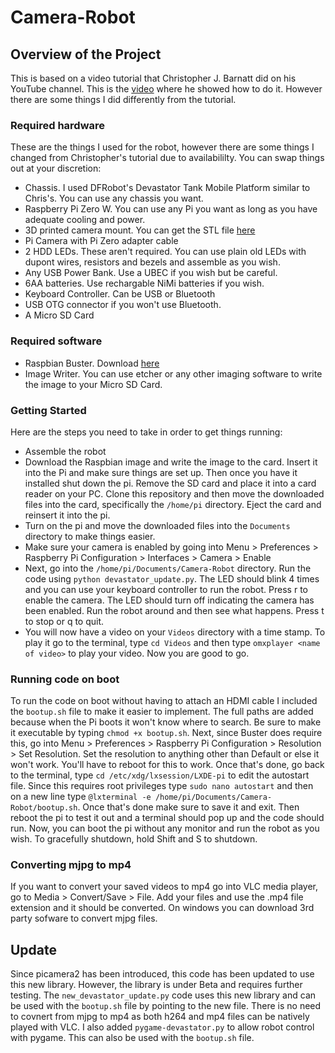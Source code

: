 # Camera-Robot

## Overview of the Project

This is based on a video tutorial that Christopher J. Barnatt did on his YouTube channel. This is the [video](https://www.youtube.com/watch?v=pK0XvjiP2qk&t=24s) where he showed how to do it. However there are some things I did differently from the tutorial. 

### Required hardware

These are the things I used for the robot, however there are some things I changed from Christopher's tutorial due to availabililty. You can swap things out at your discretion:

* Chassis. I used DFRobot's Devastator Tank Mobile Platform similar to Chris's. You can use any chassis you want.
* Raspberry Pi Zero W. You can use any Pi you want as long as you have adequate cooling and power.
* 3D printed camera mount. You can get the STL file [here](https://www.youtube.com/redirect?redir_token=fj1ZqILzr4zLJ4-KnCQUHMVyDjd8MTU4NDA1NzQ0MkAxNTgzOTcxMDQy&q=https%3A%2F%2Fwww.tinkercad.com%2Fthings%2Fhn6jajTg5Sv-pidevcammount&event=video_description&v=pK0XvjiP2qk)
* Pi Camera with Pi Zero adapter cable
* 2 HDD LEDs. These aren't required. You can use plain old LEDs with dupont wires, resistors and bezels and assemble as you wish.
* Any USB Power Bank. Use a UBEC if you wish but be careful.
* 6AA batteries. Use rechargable NiMi batteries if you wish.
* Keyboard Controller. Can be USB or Bluetooth
* USB OTG connector if you won't use Bluetooth.
* A Micro SD Card

### Required software

* Raspbian Buster. Download [here](https://www.raspberrypi.org/downloads/raspbian/)
* Image Writer. You can use etcher or any other imaging software to write the image to your Micro SD Card.

### Getting Started

Here are the steps you need to take in order to get things running:

* Assemble the robot
* Download the Raspbian image and write the image to the card. Insert it into the Pi and make sure things are set up. Then once you have it installed shut down the pi. Remove the SD card and place it into a card reader on your PC. Clone this repository and then move the downloaded files into the card, specifically the `/home/pi` directory. Eject the card and reinsert it into the pi.
* Turn on the pi and move the downloaded files into the `Documents` directory to make things easier. 
* Make sure your camera is enabled by going into Menu > Preferences > Raspberry Pi Configuration > Interfaces > Camera > Enable
* Next, go into the `/home/pi/Documents/Camera-Robot` directory. Run the code using `python devastator_update.py`. The LED should blink 4 times and you can use your keyboard controller to run the robot. Press r to enable the camera. The LED should turn off indicating the camera has been enabled. Run the robot around and then see what happens. Press t to stop or q to quit.
* You will now have a video on your `Videos` directory with a time stamp. To play it go to the terminal, type `cd Videos` and then type `omxplayer <name of video>` to play your video. Now you are good to go.

### Running code on boot

To run the code on boot without having to attach an HDMI cable I included the `bootup.sh` file to make it easier to implement. The full paths are added because when the Pi boots it won't know where to search. Be sure to make it executable by typing `chmod +x bootup.sh`. Next, since Buster does require this, go into Menu > Preferences > Raspberry Pi Configuration > Resolution > Set Resolution. Set the resolution to anything other than Default or else it won't work. You'll have to reboot for this to work. Once that's done, go back to the terminal, type `cd /etc/xdg/lxsession/LXDE-pi` to edit the autostart file. Since this requires root privileges type `sudo nano autostart` and then on a new line type `@lxterminal -e /home/pi/Documents/Camera-Robot/bootup.sh`. Once that's done make sure to save it and exit. Then reboot the pi to test it out and a terminal should pop up and the code should run. Now, you can boot the pi without any monitor and run the robot as you wish. To gracefully shutdown, hold Shift and S to shutdown. 

### Converting mjpg to mp4

If you want to convert your saved videos to mp4 go into VLC media player, go to Media > Convert/Save > File. Add your files and use the .mp4 file extension and it should be converted. On windows you can download 3rd party sofware to convert mjpg files. 

## Update

Since picamera2 has been introduced, this code has been updated to use this new library. However, the library is under Beta and requires further testing. The `new_devastator_update.py` code uses this new library and can be used with the `bootup.sh` file by pointing to the new file. There is no need to covnert from mjpg to mp4 as both h264 and mp4 files can be natively played with VLC. I also added `pygame-devastator.py` to allow robot control with pygame. This can also be used with the `bootup.sh` file.
